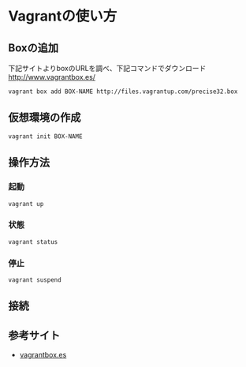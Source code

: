 # Vagrantの使い方
## Boxの追加
下記サイトよりboxのURLを調べ、下記コマンドでダウンロード  
http://www.vagrantbox.es/
```
vagrant box add BOX-NAME http://files.vagrantup.com/precise32.box
```
## 仮想環境の作成

```
vagrant init BOX-NAME
```

## 操作方法
### 起動
```
vagrant up
```
### 状態
```
vagrant status
```
### 停止
```
vagrant suspend
```
## 接続

## 参考サイト

* [vagrantbox.es](http://www.vagrantbox.es/)